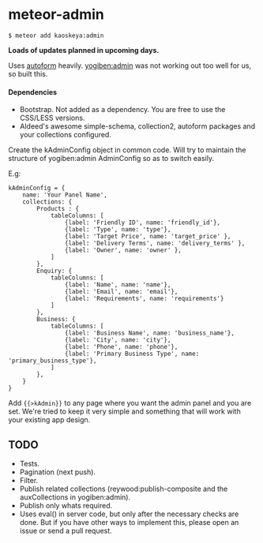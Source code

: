 # meteor-admin
`$ meteor add kaoskeya:admin`

**Loads of updates planned in upcoming days.**

Uses [autoform](https://github.com/aldeed/meteor-autoform) heavily.
[yogiben:admin](https://github.com/yogiben/meteor-admin) was not working out too well for us, so built this.

#### Dependencies ####

* Bootstrap. Not added as a dependency. You are free to use the CSS/LESS versions.
* Aldeed's awesome simple-schema, collection2, autoform packages and your collections configured.

Create the kAdminConfig object in common code.
Will try to maintain the structure of yogiben:admin AdminConfig so as to switch easily.

E.g:

```
kAdminConfig = {
	name: 'Your Panel Name',
	collections: {
		Products : {
			tableColumns: [
				{label: 'Friendly ID', name: 'friendly_id'},
				{label: 'Type', name: 'type'},
				{label: 'Target Price', name: 'target_price' },
				{label: 'Delivery Terms', name: 'delivery_terms' },
				{label: 'Owner', name: 'owner' },
			]
		},
		Enquiry: {
			tableColumns: [
				{label: 'Name', name: 'name'},
				{label: 'Email', name: 'email'},
				{label: 'Requirements', name: 'requirements'}
			]
		},
		Business: {
			tableColumns: [
				{label: 'Business Name', name: 'business_name'},
				{label: 'City', name: 'city'},
				{label: 'Phone', name: 'phone'},
				{label: 'Primary Business Type', name: 'primary_business_type'},
			]
		},
	}
}
```
Add `{{>kAdmin}}` to any page where you want the admin panel and you are set. We're tried to keep it very simple and something that will work with your existing app design.

## TODO ##
* Tests.
* Pagination (next push).
* Filter.
* Publish related collections (reywood:publish-composite and the auxCollections in yogiben:admin).
* Publish only whats required.
* Uses eval() in server code, but only after the necessary checks are done. But if you have other ways to implement this, please open an issue or send a pull request.